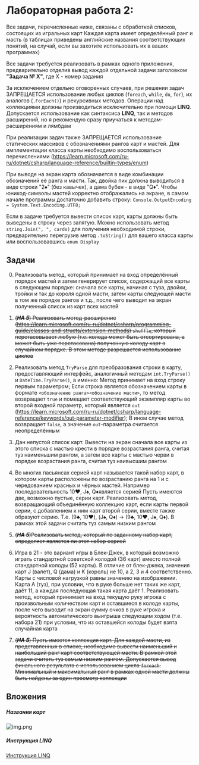 ﻿# Лабораторная работа 2:
Все задачи, перечисленные ниже, связаны с обработкой списков, состоящих из игральных карт
Каждая карта имеет определённый ранг и масть (в таблицах приведены английские названия 
соответствующих понятий, на случай, если вы захотите использовать их в ваших программах)

Все задачи требуется реализовать в рамках одного приложения, предварительно отделив вывод каждой 
отдельной задачи заголовком **"Задача № Х"**, где Х - номер задания

За исключением отдельно оговоренных случаев, при решении задач ЗАПРЕЩАЕТСЯ использование любых циклов 
(`foreach`, `while`, `do`, `for`), их аналогов (`.ForEach()`) и рекурсивных методов. Операции над коллекциями 
должны производиться исключительно при помощи **LINQ**. Допускается использование как синтаксиса **LINQ**, 
так и методов расширений, но я рекомендую сразу приучаться к методам-расширениям и лямбдам

При реализации задач также ЗАПРЕЩАЕТСЯ использование статических массивов с обозначениями рангов карт 
и мастей. Для имплементации класса карты необходимо воспользоваться перечислениями 
(https://learn.microsoft.com/ru-ru/dotnet/csharp/language-reference/builtin-types/enum)

При выводе на экран карта обозначается в виде комбинации обозначений её ранга и масти. 
Так, двойка пик должна выводиться в виде строки "2♠️" (без кавычек), а дама бубен - в виде "Q♦️". 
Чтобы юникод-символы мастей корректно отображались на экране, в самом начале программы достаточно 
добавить строку:
`Console.OutputEncoding = System.Text.Encoding.UTF8;`

Если в задаче требуется вывести список карт, карты должны быть выведены в строку через запятую. 
Можно использовать метод `string.Join(", ", cards)` для получения необходимой строки, предварительно 
перегрузив метод `.toString()` для вашего класса карты или воспользовавшись `enum Display`

## Задачи

0) Реализовать метод, который принимает на вход определённый порядок мастей и затем генерирует список, 
содержащий все карты в следующем порядке: сначала все карты, начиная с туза, двойки, тройки и так до 
короля одной масти, затем карты следующей масти в том же порядке рангов и т.д., после чего выводит на
экран полученный список из карт всех мастей


0) ~~(**_НА 5_**) Реализовать метод-расширение 
(https://learn.microsoft.com/ru-ru/dotnet/csharp/programming-guide/classes-and-structs/extension-methods) 
`shuffle`, который перетасовывает любую (т.е. колода может быть отсортирована, а может быть уже перетасована) 
полученную колоду карт в случайном порядке. В этом методе разрешается использование циклов~~


1) Реализовать метод `TryParse` для преобразования строки в карту, предоставляющий интерфейс, аналогичный 
методам `int.TryParse()` и `DateTime.TryParse()`, а именно:
Метод принимает на вход строку первым параметром;
Если строка является обозначением карты в формате `<обозначение ранга><обозначение масти>`, то метод возвращает 
`true` и помещает соответствующий экземпляр карты во второй входной параметр, который является `out` 
(https://learn.microsoft.com/ru-ru/dotnet/csharp/language-reference/keywords/out-parameter-modifier);
В ином случае метод возвращает `false`, а значение `out`-параметра считается неопределённым


2) Дан непустой список карт. Вывести на экран сначала все карты из этого списка с мастью крести в порядке 
возрастания ранга, считая туз наименьшим рангом, а затем все карты с мастью черви в порядке возрастания ранга, 
считая туз наивысшим рангом


3) Во многих пасьянсах серией карт называется такой набор карт, в котором карты расположены по возрастанию 
ранга на 1 и с чередованием красных и чёрных мастей. Например последовательность 10♥️, J♠️, Q♦️является серией
Пусть имеются две, возможно пустые, серии карт. Реализовать метод, возвращающий объединённую коллекцию карт, 
если карты первой серии, с добавлением к ним карт второй серии, вместе также образуют серию. Т.е. (9♣️, 10♥️), 
(J♠️, Q♦️) -> (9♣️, 10♥️, J♠️, Q♦️). В рамках этой задачи считать туз самым низким рангом


3) ~~(**_НА 5_**)Реализовать метод, который по заданному набор карт, определяет является ли этот набор серией~~


4) Игра в 21 - это вариант игры в Блек-Джек, в который возможно играть стандартной советской колодой (36 карт) 
вместо полной стандартной колоды (52 карты). В отличие от блек-джека, значения карт J (валет), Q (дама) и 
K (король) не 10, а 2, 3 и 4 соответственно. Карты с числовой нагрузкой равны значению на изображении. Карта 
A (туз), при условии, что в руке больше нет таких же карт, даёт 11, а каждая последующая такая карта даёт 1. 
Реализовать метод, который принимает на вход текущую руку игрока с произвольным количеством карт и оставшиеся 
в колоде карты, после чего выводит на экран сумму очков в руке игрока и вероятность автоматического выигрыша 
следующим ходом (т.е. набора 21) при условии, что из оставшейся колоды будет взята случайная карта


5) ~~(**_НА 5_**)  Пусть имеется коллекция карт. Для каждой масти, из представленных в списке, необходимо 
вывести наименьший и наибольший ранг карт соответствующей масти. В рамкой этой задачи считать туз самым низким
рангом. Допускается вывод финального результата с использованием цикла `foreach`. Минимальный и максимальный ранг 
в рамках одной масти должны быть найдены за один просмотр коллекции~~

## Вложения
##### Названия карт
![img.png](img.png)

##### Инструкция LINQ
[Инструкция LINQ](..%2F..%2F..%2F..%2F..%2F..%2F..%2FDownloads%2FPrimenenie_LINQ_dlya_raboty_s_kollektsiami.pdf)